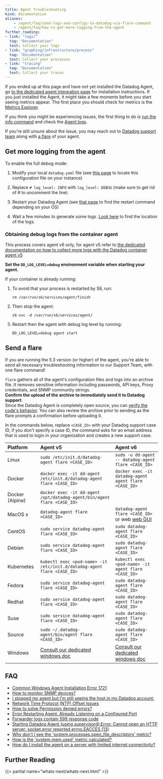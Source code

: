 ```yaml
---
title: Agent Troubleshooting
kind: documentation
aliases:
    - /agent/faq/send-logs-and-configs-to-datadog-via-flare-command
    - /agent/faq/how-to-get-more-logging-from-the-agent
further_reading:
- link: "logs/"
  tag: "Documentation"
  text: Collect your logs
- link: "graphing/infrastructure/process"
  tag: "Documentation"
  text: Collect your processes
- link: "tracing"
  tag: "Documentation"
  text: Collect your traces
---
```


If you ended up at this page and have not yet installed the Datadog Agent, go [to the dedicated agent integration page](https://app.datadoghq.com/account/settings#agent) for installation instructions. If you just installed the Agent, it might take a few moments before you start seeing metrics appear. The first place you should check for metrics is the [Metrics Explorer](https://app.datadoghq.com/metric/explorer).

If you think you might be experiencing issues, the first thing to do is [run the info command](/agent/faq/agent-commands/#agent-status-and-information) and check the [Agent logs](/agent/#log-locations).

If you're still unsure about the issue, you may reach out to [Datadog support team](/help) along with [a flare](#send-a-flare) of your agent.

## Get more logging from the agent

To enable the full debug mode:

1. Modify your local `datadog.yaml` file (see [this page](/agent/#configuration-file) to locate this configuration file on your instance)

2. Replace `# log_level: INFO` with `log_level: DEBUG` (make sure to get rid of # to uncomment the line)

3. Restart your Datadog Agent (see [that page](/agent/faq/agent-commands) to find the restart command depending on your OS)

4. Wait a few minutes to generate some logs. [Look here](/agent/#log-locations) to find the location of the logs.

### Obtaining debug logs from the container agent

This process covers agent v6 only, for agent v5 refer to [the dedicated documentation on how to collect more logs with the Datadog container agent v5](/agent/faq/agent-5-container-more-log)

**Set the `DD_LOG_LEVEL=debug` environment variable when starting your agent.**

If your container is already running:

1. To avoid that your process is restarted by S6, run:  
    
    `rm /var/run/s6/services/agent/finish`

2. Then stop the agent:
    
    ```
    s6-svc -d /var/run/s6/services/agent/
    ```

3. Restart then the agent with debug log level by running:
    
    ```
    DD_LOG_LEVEL=debug agent start
    ```

## Send a flare

If you are running the 5.3 version (or higher) of the agent, you're able to send all necessary troubleshooting information to our Support Team, with one flare command!

`flare` gathers all of the agent's configuration files and logs into an archive file. It removes sensitive information including passwords, API keys, Proxy credentials, and SNMP community strings.  
**Confirm the upload of the archive to immediately send it to Datadog support**.  
Since the Datadog Agent is completely open source, you can [verify the code's behavior](https://github.com/DataDog/dd-agent/blob/master/utils/flare.py). You can also review the archive prior to sending as the flare prompts a confirmation before uploading it.  

In the commands below, replace `<CASE_ID>` with your Datadog support case ID, if you don't specify a case ID, the command asks for an email address that is used to login in your organization and creates a new support case.

|Platform|Agent v5 |Agent v6|
|:--------|:-----|:--------|
|Linux| `sudo /etc/init.d/datadog-agent flare <CASE_ID>` | `sudo -u dd-agent -- datadog-agent flare <CASE_ID>`|
|Docker|`docker exec -it dd-agent /etc/init.d/datadog-agent flare <CASE_ID>`|`docker exec -it datadog-agent agent flare <CASE_ID>`|
|Docker (Alpine)|`docker exec -it dd-agent /opt/datadog-agent/bin/agent flare <CASE_ID>`||
|MacOS x|`datadog-agent flare <CASE_ID>`              | `datadog-agent flare <CASE_ID>` or web [web GUI](/agent/#using-the-gui)
|CentOS| `sudo service datadog-agent flare <CASE_ID>`              | `sudo datadog-agent flare <CASE_ID>`              |
|Debian| `sudo service datadog-agent flare <CASE_ID>`              | `sudo datadog-agent flare <CASE_ID>`              |
|Kubernetes|`kubectl exec <pod-name> -it /etc/init.d/datadog-agent flare <CASE_ID>`|`kubectl exec <pod-name> -it agent flare <CASE_ID>`|
|Fedora|`sudo service datadog-agent flare <CASE_ID>`              | `sudo datadog-agent flare <CASE_ID>`              |
|Redhat|`sudo service datadog-agent flare <CASE_ID>`              | `sudo datadog-agent flare <CASE_ID>`              |
|Suse|`sudo service datadog-agent flare <CASE_ID>`              | `sudo datadog-agent flare <CASE_ID>`              |
|Source|`sudo ~/.datadog-agent/bin/agent flare <CASE_ID>`|`sudo datadog-agent flare <CASE_ID>`|
|Windows|[Consult our dedicated windows doc](/agent/basic_agent_usage/windows/#agent-v5)|[Consult our dedicated windows doc](/agent/basic_agent_usage/windows/#agent-v6)|

## FAQ

* [Common Windows Agent Installation Error 1721](/agent/faq/common-windows-agent-installation-error-1721)
* [How to monitor SNMP devices?](/agent/faq/how-to-monitor-snmp-devices)
* [I stopped my agent but I’m still seeing the host in my Datadog account.](/agent/faq/i-stoped-my-agent-but-i-m-still-seeing-the-host)
* [Network Time Protocol (NTP) Offset Issues](/agent/faq/network-time-protocol-ntp-offset-issues)
* [How to solve Permission denied errors?](/agent/faq/how-to-solve-permission-denied-errors)
* [Error Restarting Agent: Already Listening on a Configured Port](/agent/faq/error-restarting-agent-already-listening-on-a-configured-port)
* [Forwarder logs contain 599 response code](/agent/faq/forwarder-logs-contain-599-response-code)
* [Starting Datadog Agent (using supervisord):Error: Cannot open an HTTP server: socket.error reported errno.EACCES (13)](/agent/faq/cannot-open-an-http-server-socket-error-reported-errno-eacces-13)
* [Why don't I see the 'system.processes.open_file_descriptors' metric?](/agent/faq/why-don-t-i-see-the-system-processes-open-file-descriptors-metric)
* [How is the 'system.mem.used' metric calculated?](/agent/faq/how-is-the-system-mem-used-metric-calculated)
* [How do I install the agent on a server with limited internet connectivity?](/agent/faq/how-do-i-install-the-agent-on-a-server-with-limited-internet-connectivity)

## Further Reading

{{< partial name="whats-next/whats-next.html" >}}
